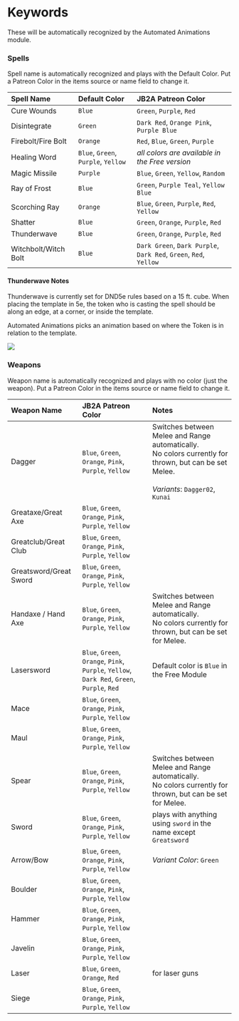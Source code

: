 # Keywords

These will be automatically recognized by the Automated Animations module.

### Spells

Spell name is automatically recognized and plays with the Default Color. Put a Patreon Color in the items source or name field to change it.

| Spell Name | Default Color | JB2A Patreon Color |
| :--------- | :------------ | :----------------- |
| Cure Wounds | `Blue` | `Green`, `Purple`, `Red` |
| Disintegrate | `Green` | `Dark Red`, `Orange Pink`, `Purple Blue` |
| Firebolt/Fire Bolt | `Orange` | `Red`, `Blue`, `Green`, `Purple` |
| Healing Word | `Blue`, `Green`, `Purple`, `Yellow` | *all colors are available in the Free version* |
| Magic Missile | `Purple` | `Blue`, `Green`, `Yellow`, `Random` |
| Ray of Frost | `Blue` | `Green`, `Purple Teal`, `Yellow Blue` |
| Scorching Ray | `Orange` | `Blue`, `Green`, `Purple`, `Red`, `Yellow` |
| Shatter | `Blue` | `Green`, `Orange`, `Purple`, `Red` |
| Thunderwave | `Blue` | `Green`, `Orange`, `Purple`, `Red` |
| Witchbolt/Witch Bolt | `Blue` | `Dark Green`, `Dark Purple`, `Dark Red`, `Green`, `Red`, `Yellow` |

#### Thunderwave Notes

Thunderwave is currently set for DND5e rules based on a 15 ft. cube. When placing the template in 5e, the token who is casting the spell should be along an edge, at a corner, or inside the template.

Automated Animations picks an animation based on where the Token is in relation to the template.

![](../pictures/ThunderWaveLoc.png)

### Weapons

Weapon name is automatically recognized and plays with no color (just the weapon). Put a Patreon Color in the items source or name field to change it.

| Weapon Name | JB2A Patreon Color | Notes |
| :---------- | :----------------- | :---- |
| Dagger | `Blue`, `Green`, `Orange`, `Pink`, `Purple`, `Yellow` | Switches between Melee and Range automatically. <br> No colors currently for thrown, but can be set Melee. <br><br> *Variants*: `Dagger02`, `Kunai` |
| Greataxe/Great Axe | `Blue`, `Green`, `Orange`, `Pink`, `Purple`, `Yellow` | |
| Greatclub/Great Club | `Blue`, `Green`, `Orange`, `Pink`, `Purple`, `Yellow` | |
| Greatsword/Great Sword | `Blue`, `Green`, `Orange`, `Pink`, `Purple`, `Yellow` | |
| Handaxe / Hand Axe | `Blue`, `Green`, `Orange`, `Pink`, `Purple`, `Yellow` | Switches between Melee and Range automatically. <br> No colors currently for thrown, but can be set for Melee. |
| Lasersword | `Blue`, `Green`, `Orange`, `Pink`, `Purple`, `Yellow`, `Dark Red`, `Green`, `Purple`, `Red` | Default color is `Blue` in the Free Module |
| Mace | `Blue`, `Green`, `Orange`, `Pink`, `Purple`, `Yellow` | |
| Maul | `Blue`, `Green`, `Orange`, `Pink`, `Purple`, `Yellow` | |
| Spear | `Blue`, `Green`, `Orange`, `Pink`, `Purple`, `Yellow` | Switches between Melee and Range automatically. <br> No colors currently for thrown, but can be set for Melee. |
| Sword | `Blue`, `Green`, `Orange`, `Pink`, `Purple`, `Yellow` | plays with anything using `sword` in the name except `Greatsword` |
| Arrow/Bow | `Blue`, `Green`, `Orange`, `Pink`, `Purple`, `Yellow` | *Variant Color*: `Green` |
| Boulder | `Blue`, `Green`, `Orange`, `Pink`, `Purple`, `Yellow` | |
| Hammer | `Blue`, `Green`, `Orange`, `Pink`, `Purple`, `Yellow` | |
| Javelin | `Blue`, `Green`, `Orange`, `Pink`, `Purple`, `Yellow` | |
| Laser | `Blue`, `Green`, `Orange`, `Red` | for laser guns |
| Siege | `Blue`, `Green`, `Orange`, `Pink`, `Purple`, `Yellow` | |
